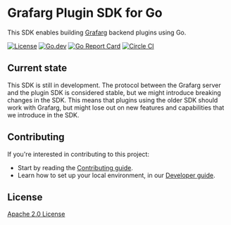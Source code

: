 # Grafarg Plugin SDK for Go

This SDK enables building [Grafarg](https://github.com/famarks/grafarg) backend plugins using Go.

[![License](https://img.shields.io/github/license/grafarg/grafarg-plugin-sdk-go)](LICENSE)
[![Go.dev](https://pkg.go.dev/badge/github.com/famarks/grafarg-plugin-sdk-go)](https://pkg.go.dev/github.com/famarks/grafarg-plugin-sdk-go?tab=doc)
[![Go Report Card](https://goreportcard.com/badge/github.com/famarks/grafarg-plugin-sdk-go)](https://goreportcard.com/report/github.com/famarks/grafarg-plugin-sdk-go)
[![Circle CI](https://img.shields.io/circleci/build/gh/grafarg/grafarg-plugin-sdk-go/master)](https://circleci.com/gh/grafarg/grafarg-plugin-sdk-go?branch=master)

## Current state

This SDK is still in development. The protocol between the Grafarg server and the plugin SDK is considered stable, but we might introduce breaking changes in the SDK. This means that plugins using the older SDK should work with Grafarg, but might lose out on new features and capabilities that we introduce in the SDK.

## Contributing

If you're interested in contributing to this project:

- Start by reading the [Contributing guide](/CONTRIBUTING.md).
- Learn how to set up your local environment, in our [Developer guide](/contribute/developer-guide.md).

## License

[Apache 2.0 License](https://github.com/famarks/grafarg-plugin-sdk-go/blob/master/LICENSE)
